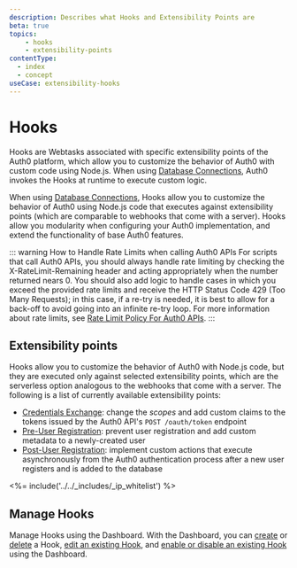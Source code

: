 ```yaml
---
description: Describes what Hooks and Extensibility Points are
beta: true
topics:
    - hooks
    - extensibility-points
contentType:
  - index
  - concept
useCase: extensibility-hooks
---
```

# Hooks

Hooks are Webtasks associated with specific extensibility points of the Auth0 platform, which allow you to customize the behavior of Auth0 with custom code using Node.js. When using [Database Connections](/connections/database), Auth0 invokes the Hooks at runtime to execute custom logic.

When using [Database Connections](/connections/database), Hooks allow you to customize the behavior of Auth0 using Node.js code that executes against extensibility points (which are comparable to webhooks that come with a server). Hooks allow you modularity when configuring your Auth0 implementation, and extend the functionality of base Auth0 features.

::: warning How to Handle Rate Limits when calling Auth0 APIs
For scripts that call Auth0 APIs, you should always handle rate limiting by checking the X-RateLimit-Remaining header and acting appropriately when the number returned nears 0. You should also add logic to handle cases in which you exceed the provided rate limits and receive the HTTP Status Code 429 (Too Many Requests); in this case, if a re-try is needed, it is best to allow for a back-off to avoid going into an infinite re-try loop. For more information about rate limits, see [Rate Limit Policy For Auth0 APIs](/policies/rate-limits).
:::

## Extensibility points

Hooks allow you to customize the behavior of Auth0 with Node.js code, but they are executed only against selected extensibility points, which are the serverless option analogous to the webhooks that come with a server. The following is a list of currently available extensibility points:

- [Credentials Exchange](/hooks/concepts/credentials-exchange-extensibility-point): change the <dfn data-key="scope">scopes</dfn> and add custom claims to the tokens issued by the Auth0 API's `POST /oauth/token` endpoint
- [Pre-User Registration](/hooks/concepts/pre-user-registration-extensibility-point): prevent user registration and add custom metadata to a newly-created user
- [Post-User Registration](/hooks/concepts/post-user-registration-extensibility-point): implement custom actions that execute asynchronously from the Auth0 authentication process after a new user registers and is added to the database

<%= include('../../_includes/_ip_whitelist') %>

## Manage Hooks

Manage Hooks using the Dashboard. With the Dashboard, you can [create](/hooks/guides/create-hooks-using-dashboard) or [delete](/hooks/guides/delete-hooks-using-dashboard) a Hook, [edit an existing Hook](/hooks/guides/edit-hooks-using-dashboard), and [enable or disable an existing Hook](/hooks/guides/enable-disable-hooks-using-dashboard) using the Dashboard.
